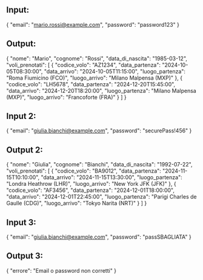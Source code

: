 ## Input:
{
  "email": "mario.rossi@example.com",
  "password": "password123"
}

## Output:
{
  "nome": "Mario",
  "cognome": "Rossi",
  "data_di_nascita": "1985-03-12",
  "voli_prenotati": [
    {
      "codice_volo": "AZ1234",
      "data_partenza": "2024-10-05T08:30:00",
      "data_arrivo": "2024-10-05T11:15:00",
      "luogo_partenza": "Roma Fiumicino (FCO)",
      "luogo_arrivo": "Milano Malpensa (MXP)"
    },
    {
      "codice_volo": "LH5678",
      "data_partenza": "2024-12-20T15:45:00",
      "data_arrivo": "2024-12-20T18:20:00",
      "luogo_partenza": "Milano Malpensa (MXP)",
      "luogo_arrivo": "Francoforte (FRA)"
    }
  ]
}


## Input 2:
{
  "email": "giulia.bianchi@example.com",
  "password": "securePass!456"
}

## Output 2:
{
  "nome": "Giulia",
  "cognome": "Bianchi",
  "data_di_nascita": "1992-07-22",
  "voli_prenotati": [
    {
      "codice_volo": "BA9012",
      "data_partenza": "2024-11-15T10:10:00",
      "data_arrivo": "2024-11-15T13:30:00",
      "luogo_partenza": "Londra Heathrow (LHR)",
      "luogo_arrivo": "New York JFK (JFK)"
    },
    {
      "codice_volo": "AF3456",
      "data_partenza": "2024-12-01T18:00:00",
      "data_arrivo": "2024-12-01T22:45:00",
      "luogo_partenza": "Parigi Charles de Gaulle (CDG)",
      "luogo_arrivo": "Tokyo Narita (NRT)"
    }
  ]
}

## Input 3:
{
  "email": "giulia.bianchi@example.com",
  "password": "passSBAGLIATA"
}

## Output 3:
{
  "errore": "Email o password non corretti"
}


